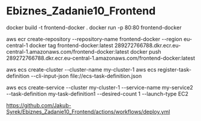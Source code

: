 # Ebiznes_Zadanie10_Frontend

docker build -t frontend-docker .
docker run -p 80:80 frontend-docker

aws ecr create-repository --repository-name frontend-docker --region eu-central-1
docker tag frontend-docker:latest 289272766788.dkr.ecr.eu-central-1.amazonaws.com/frontend-docker:latest
docker push 289272766788.dkr.ecr.eu-central-1.amazonaws.com/frontend-docker:latest

aws ecs create-cluster --cluster-name my-cluster-1
aws ecs register-task-definition --cli-input-json file://ecs-task-definition.json

aws ecs create-service --cluster my-cluster-1 --service-name my-service2 --task-definition my-task-definition1 --desired-count 1 --launch-type EC2

https://github.com/Jakub-Syrek/Ebiznes_Zadanie10_Frontend/actions/workflows/deploy.yml